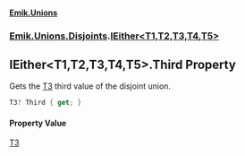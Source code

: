 #### [Emik.Unions](index.md 'index')
### [Emik.Unions.Disjoints](Emik.Unions.Disjoints.md 'Emik.Unions.Disjoints').[IEither&lt;T1,T2,T3,T4,T5&gt;](IEither{T1,T2,T3,T4,T5}.md 'Emik.Unions.Disjoints.IEither<T1,T2,T3,T4,T5>')

## IEither<T1,T2,T3,T4,T5>.Third Property

Gets the [T3](IEither{T1,T2,T3,T4,T5}.md#Emik.Unions.Disjoints.IEither_T1,T2,T3,T4,T5_.T3 'Emik.Unions.Disjoints.IEither<T1,T2,T3,T4,T5>.T3') third value of the disjoint union.

```csharp
T3? Third { get; }
```

#### Property Value
[T3](IEither{T1,T2,T3,T4,T5}.md#Emik.Unions.Disjoints.IEither_T1,T2,T3,T4,T5_.T3 'Emik.Unions.Disjoints.IEither<T1,T2,T3,T4,T5>.T3')